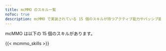 ```yaml
---
title: mcMMO のスキル一覧
noToc: true
description: mcMMO で実装されている 15 個のスキルが持つアクティブ能力やパッシブ能力、利用できるコマンドについてそれぞれ解説します。
---
```


mcMMO は以下の 15 個のスキルがあります。

{{< mcmmo_skills >}}

